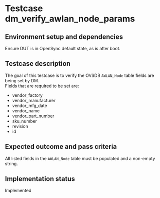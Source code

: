 # Testcase dm_verify_awlan_node_params

## Environment setup and dependencies

Ensure DUT is in OpenSync default state, as is after boot.

## Testcase description

The goal of this testcase is to verify the OVSDB `AWLAN_Node` table fields are
being set by DM.\
Fields that are required to be set are:

- vendor_factory
- vendor_manufacturer
- vendor_mfg_date
- vendor_name
- vendor_part_number
- sku_number
- revision
- id

## Expected outcome and pass criteria

All listed fields in the `AWLAN_Node` table must be populated and a non-empty
string.

## Implementation status

Implemented
